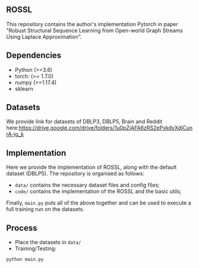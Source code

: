 ## ROSSL

This repository contains the author's implementation Pytorch in  paper "Robust Structural Sequence Learning from Open-world Graph Streams Using Laplace Approximation".


## Dependencies

- Python (>=3.6)
- torch:  (>= 1.7.0)
- numpy (>=1.17.4)
- sklearn

## Datasets
We provide link for datasets of DBLP3, DBLP5, Brain and Reddit here:https://drive.google.com/drive/folders/1u0pZjAFA6zRS2ePxkdvXdjCunrA-jg_k

## Implementation

Here we provide the implementation of ROSSL, along with the default dataset (DBLP5). The repository is organised as follows:

 - `data/` contains the necessary dataset files and config files;
 - `code/` contains the implementation of the ROSSL and the basic utils;

 Finally, `main.py` puts all of the above together and can be used to execute a full training run on the datasets.

## Process
 - Place the datasets in `data/`
 - Training/Testing:
 ```bash
 python main.py
 ```
 
